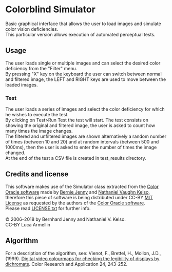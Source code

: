# Colorblind Simulator
Basic graphical interface that allows the user to load images
and simulate color vision deficiencies.<br>
This particular version allows execution of automated perceptual tests.

## Usage
The user loads single or multiple images and can select the desired
color deficiency from the "Filter" menu.<br>
By pressing "X" key on the keyboard the user can switch between normal
and filtered image, the LEFT and RIGHT keys are used to move between
the loaded images.

### Test
The user loads a series of images and select the color deficiency for which
he wishes to execute the test.<br>
By clicking on Test>Run Test the test will start. The test consists on
showing the original and filtered image, the user is asked to count how many
times the image changes.<br>
The filtered and unfiltered images are shown alternatively a random number
of times (between 10 and 20) and at random intervals (between 500 and 1000ms),
then the user is asked to enter the number of times the image changed.<br>
At the end of the test a CSV file is created in test_results directory.

## Credits and license
This software makes use of the Simulator class extracted from the
[Color Oracle software](https://github.com/nvkelso/color-oracle-java) made by [Bernie Jenny](http://berniejenny.info)
and [Nathaniel Vaughn Kelso](https://en.wikipedia.org/wiki/Nathaniel_Vaughn_Kelso),
therefore this piece of software is being distributed under CC-BY
[MIT License](http://opensource.org/licenses/MIT) as requested by
the authors of the [Color Oracle software](https://github.com/nvkelso/color-oracle-java). <br>
Please read [LICENSE.txt](LICENSE.txt) for further info.<br>
<br>
© 2006–2018 by Bernhard Jenny and Nathaniel V. Kelso.<br>
CC-BY Luca Armellin<br>

## Algorithm
For a description of the algorithm, see: Vienot, F., Brettel, H., Mollon,
J.D., (1999). [Digital video colourmaps for checking the legibility of
displays by dichromats](http://vision.psychol.cam.ac.uk/jdmollon/papers/colourmaps.pdf).
Color Research and Application 24, 243-252.